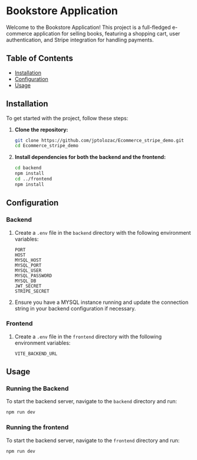 # Bookstore Application

Welcome to the Bookstore Application! This project is a full-fledged e-commerce application for selling books, featuring a shopping cart, user authentication, and Stripe integration for handling payments.

## Table of Contents

- [Installation](#installation)
- [Configuration](#configuration)
- [Usage](#usage)

## Installation

To get started with the project, follow these steps:

1. **Clone the repository:**

    ```bash
    git clone https://github.com/jptolozac/Ecommerce_stripe_demo.git
    cd Ecommerce_stripe_demo
    ```

2. **Install dependencies for both the backend and the frontend:**

    ```bash
    cd backend
    npm install
    cd ../frontend
    npm install
    ```

## Configuration

### Backend

1. Create a `.env` file in the `backend` directory with the following environment variables:

    ```env
    PORT
    HOST
    MYSQL_HOST
    MYSQL_PORT
    MYSQL_USER
    MYSQL_PASSWORD
    MYSQL_DB
    JWT_SECRET
    STRIPE_SECRET
    ```

2. Ensure you have a MYSQL instance running and update the connection string in your backend configuration if necessary.

### Frontend

1. Create a `.env` file in the `frontend` directory with the following environment variables:

    ```env
    VITE_BACKEND_URL
    ```

## Usage

### Running the Backend

To start the backend server, navigate to the `backend` directory and run:

```bash
npm run dev
```

### Running the frontend

To start the backend server, navigate to the `frontend` directory and run:

```bash
npm run dev
```